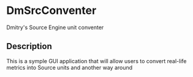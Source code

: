# DmSrcConventer
Dmitry's Source Engine unit conventer

## Description
This is a symple GUI application that will allow users to convert real-life metrics into Source units and another way around
